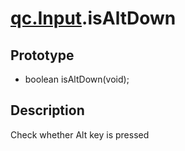 # [qc.Input](Input.md).isAltDown

## Prototype
* boolean isAltDown(void);

## Description
Check whether Alt key is pressed
